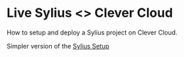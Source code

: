 # Live Sylius <> Clever Cloud

How to setup and deploy a Sylius project on Clever Cloud.

Simpler version of the [Sylius Setup](https://github.com/monsieurbiz/sylius-setup)
